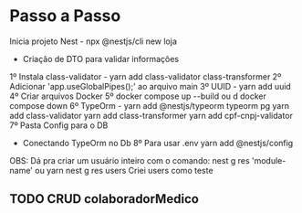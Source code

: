 # Passo a Passo

Inicia projeto Nest - npx @nestjs/cli new loja

* Criação de DTO para validar informações

1º Instala class-validator - yarn add class-validator class-transformer
2º Adicionar 'app.useGlobalPipes();' ao arquivo main
3º UUID - yarn add uuid
4º Criar arquivos Docker
5º docker compose up --build ou d
  docker compose down
6º TypeOrm - yarn add @nestjs/typeorm typeorm pg
 yarn add class-validator
 yarn add class-transformer
 yarn add cpf-cnpj-validator
7º Pasta Config para o DB

* Conectando TypeOrm no Db
8º Para usar .env yarn add @nestjs/config

OBS: Dá pra criar um usuário inteiro com o comando: 
  nest g res 'module-name' ou yarn nest g res users
  Criei users como teste

## TODO CRUD colaboradorMedico
